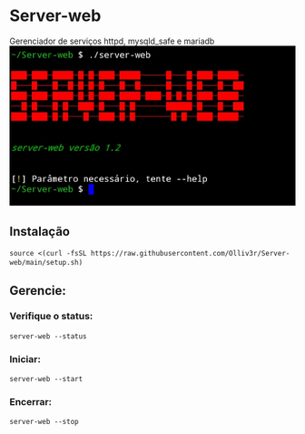 # Server-web
Gerenciador de serviços httpd, mysqld_safe e mariadb
![Main](https://github.com/Olliv3r/Server-web/blob/main/media/main.jpg)
## Instalação
```
source <(curl -fsSL https://raw.githubusercontent.com/Olliv3r/Server-web/main/setup.sh)
```

## Gerencie:
### Verifique o status:
```
server-web --status
```
### Iniciar:
```
server-web --start
```
### Encerrar:
```
server-web --stop
```
